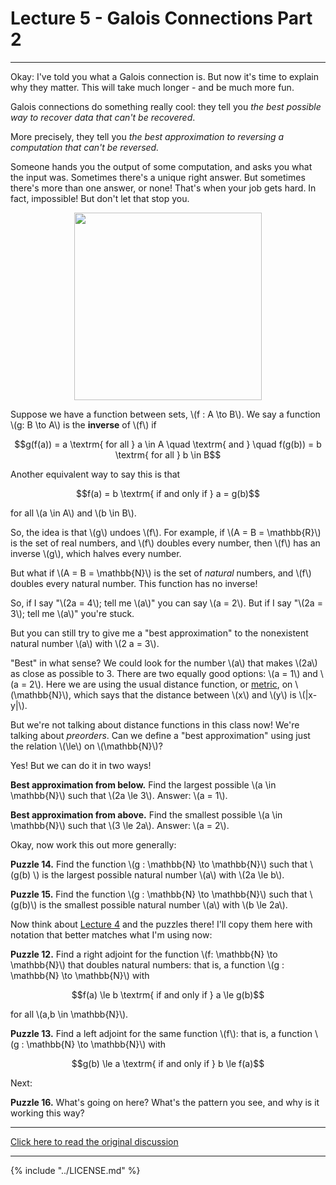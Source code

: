 # Lecture 5 - Galois Connections Part 2
---
Okay: I've told you what a Galois connection is. But now it's time to
explain why they matter. This will take much longer - and be much more
fun.

Galois connections do something really cool: they tell you _the best
possible way to recover data that can't be recovered_.

More precisely, they tell you _the best approximation to reversing a
computation that can't be reversed._

Someone hands you the output of some computation, and asks you what
the input was.  Sometimes there's a unique right answer.  But
sometimes there's more than one answer, or none!  That's when your job
gets hard.  In fact, impossible!  But don't let that stop you.

<center><img width = "300" src =
"https://johncarlosbaez.files.wordpress.com/2016/04/the-difficult-we-do-immediately-the-impossible-takes-a-little-longer.jpg"></center>

Suppose we have a function between sets, \\(f : A \to B\\). We say a
function \\(g: B \to A\\) is the **inverse** of \\(f\\) if

<center>$$g(f(a)) = a \textrm{ for all } a \in A  \quad \textrm{ and } \quad f(g(b)) = b \textrm{ for all } b \in B$$</center>

Another equivalent way to say this is that

<center>$$f(a) = b  \textrm{ if and only if } a =  g(b)$$</center>

for all \\(a \in A\\) and \\(b \in B\\).

So, the idea is that \\(g\\) undoes \\(f\\). For example, if \\(A = B
= \mathbb{R}\\) is the set of real numbers, and \\(f\\) doubles every
number, then \\(f\\) has an inverse \\(g\\), which halves every
number.

But what if \\(A = B = \mathbb{N}\\) is the set of _natural_ numbers,
and \\(f\\) doubles every natural number. This function has no
inverse!

So, if I say "\\(2a = 4\\); tell me \\(a\\)" you can say \\(a = 2\\).
But if I say "\\(2a = 3\\); tell me \\(a\\)" you're stuck.

But you can still try to give me a "best approximation" to the
nonexistent natural number \\(a\\) with \\(2 a = 3\\).

"Best" in what sense? We could look for the number \\(a\\) that makes
\\(2a\\) as close as possible to 3. There are two equally good
options: \\(a = 1\\) and \\(a = 2\\). Here we are using the usual
distance function, or
[metric](https://en.wikipedia.org/wiki/Metric_(mathematics)), on
\\(\mathbb{N}\\), which says that the distance between \\(x\\) and
\\(y\\) is \\(|x-y|\\).

But we're not talking about distance functions in this class now!
We're talking about _preorders_. Can we define a "best approximation"
using just the relation \\(\le\\) on \\(\mathbb{N}\\)?

Yes!  But we can do it in two ways!

**Best approximation from below.** Find the largest possible \\(a \in
\mathbb{N}\\) such that \\(2a \le 3\\). Answer: \\(a = 1\\).

**Best approximation from above.** Find the smallest possible \\(a \in
\mathbb{N}\\) such that \\(3 \le 2a\\). Answer: \\(a = 2\\).

Okay, now work this out more generally:

**Puzzle 14.** Find the function \\(g : \mathbb{N} \to \mathbb{N}\\)
such that \\(g(b) \\) is the largest possible natural number \\(a\\)
with \\(2a \le b\\).

**Puzzle 15.** Find the function \\(g : \mathbb{N} \to \mathbb{N}\\)
such that \\(g(b)\\) is the smallest possible natural number \\(a\\)
with \\(b \le 2a\\).

Now think about [Lecture 4](lecture_4.md) and the puzzles there! I'll
copy them here with notation that better matches what I'm using now:

**Puzzle 12.** Find a right adjoint for the function \\(f: \mathbb{N}
\to \mathbb{N}\\) that doubles natural numbers: that is, a function
\\(g : \mathbb{N} \to \mathbb{N}\\) with

<center>$$f(a) \le b  \textrm{ if and only if } a \le  g(b)$$</center>

for all \\(a,b \in \mathbb{N}\\).

**Puzzle 13.** Find a left adjoint for the same function \\(f\\): that
is, a function \\(g : \mathbb{N} \to \mathbb{N}\\) with

<center>$$g(b) \le a  \textrm{ if and only if } b \le  f(a)$$</center>

Next:

**Puzzle 16.** What's going on here? What's the pattern you see, and
why is it working this way?

---

[Click here to read the original
discussion](https://forum.azimuthproject.org/discussion/1845/lecture-5-chapter-1-galois-connections/p1)

---

{% include "../LICENSE.md" %}
